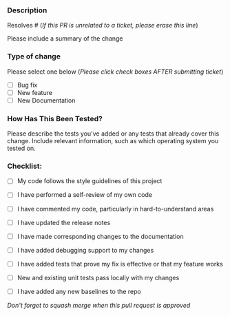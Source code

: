 ### Description

Resolves # (*If this PR is unrelated to a ticket, please erase this line*)

Please include a summary of the change


### Type of change

Please select one below (*Please click check boxes AFTER submitting ticket*)

- [ ] Bug fix
- [ ] New feature
- [ ] New Documentation

### How Has This Been Tested?

Please describe the tests you've added or any tests that already cover this change. Include relevant information, such as which operating system you tested on.

### Checklist:

- [ ] My code follows the style guidelines of this project
- [ ] I have performed a self-review of my own code
- [ ] I have commented my code, particularly in hard-to-understand areas
- [ ] I have updated the release notes
- [ ] I have made corresponding changes to the documentation
- [ ] I have added debugging support to my changes
- [ ] I have added tests that prove my fix is effective or that my feature works
- [ ] New and existing unit tests pass locally with my changes
- [ ] I have added any new baselines to the repo


*Don't forget to squash merge when this pull request is approved*
